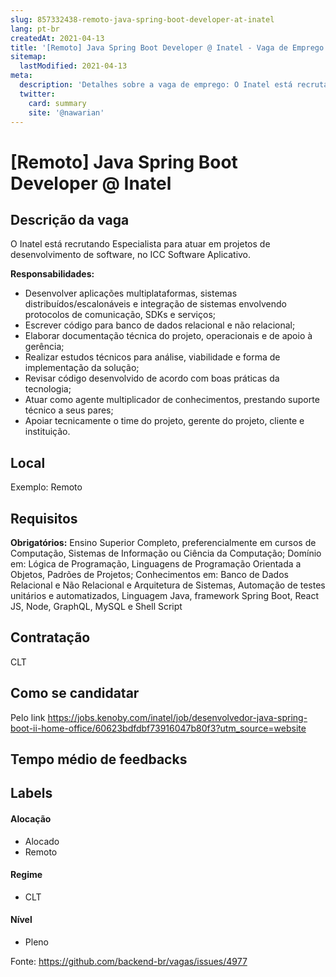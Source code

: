 ```yaml
---
slug: 857332438-remoto-java-spring-boot-developer-at-inatel
lang: pt-br
createdAt: 2021-04-13
title: '[Remoto] Java Spring Boot Developer @ Inatel - Vaga de Emprego'
sitemap:
  lastModified: 2021-04-13
meta:
  description: 'Detalhes sobre a vaga de emprego: O Inatel está recrutando Especialista para atuar em projetos de desenvolvimento de software, no ICC Software Aplicativo.  **Responsabilidades:**  - Desenvolver aplicações multiplataformas, sistemas distribuídos/escalonáveis e integração de sistemas envolvendo protocolos de comunicação, SDKs e serviços; - Escrever código para banco de dados relacional e não relacional; - Elaborar documentação técnica do projeto, operacionais e de apoio à gerência; - Realizar estudos técnicos para análise, viabilidade e forma de implementação da solução; - Revisar código desenvolvido de acordo com boas práticas da tecnologia; - Atuar como agente multiplicador de conhecimentos, prestando suporte técnico a seus pares; - Apoiar tecnicamente o time do projeto, gerente do projeto, cliente e instituição.'
  twitter:
    card: summary
    site: '@nawarian'
---
```


# [Remoto] Java Spring Boot Developer @ Inatel

## Descrição da vaga

O Inatel está recrutando Especialista para atuar em projetos de desenvolvimento de software, no ICC Software Aplicativo.

 **Responsabilidades:** 

- Desenvolver aplicações multiplataformas, sistemas distribuídos/escalonáveis e integração de sistemas envolvendo protocolos de comunicação, SDKs e serviços;
- Escrever código para banco de dados relacional e não relacional;
- Elaborar documentação técnica do projeto, operacionais e de apoio à gerência;
- Realizar estudos técnicos para análise, viabilidade e forma de implementação da solução;
- Revisar código desenvolvido de acordo com boas práticas da tecnologia;
- Atuar como agente multiplicador de conhecimentos, prestando suporte técnico a seus pares;
- Apoiar tecnicamente o time do projeto, gerente do projeto, cliente e instituição.

## Local

Exemplo: Remoto 

## Requisitos

**Obrigatórios:**
Ensino Superior Completo, preferencialmente em cursos de Computação, Sistemas de Informação ou Ciência da Computação;
Domínio em: Lógica de Programação, Linguagens de Programação Orientada a Objetos, Padrões de Projetos;
Conhecimentos em: Banco de Dados Relacional e Não Relacional e Arquitetura de Sistemas, Automação de testes unitários e automatizados, Linguagem Java, framework Spring Boot,  React JS, Node, GraphQL, MySQL e Shell Script

## Contratação

CLT

## Como se candidatar

Pelo link https://jobs.kenoby.com/inatel/job/desenvolvedor-java-spring-boot-ii-home-office/60623bdfdbf73916047b80f3?utm_source=website

## Tempo médio de feedbacks

## Labels

#### Alocação
- Alocado
- Remoto

#### Regime
- CLT


#### Nível
- Pleno





Fonte: https://github.com/backend-br/vagas/issues/4977